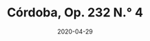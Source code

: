 ---
title: Córdoba, Op. 232 N.° 4
composers: albeniz-isaac
date: 2020-04-29
medialink: https://www.youtube.com/embed/DoINnPqp_2w?si=NiETIhk8VeukoUIK"
---